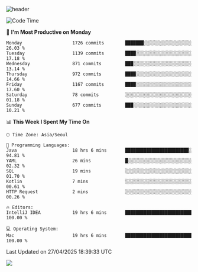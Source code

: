 ![header](https://capsule-render.vercel.app/api?type=Egg&color=timeAuto&height=300&section=header&text=PoPo&fontSize=90&animation=fadeIn)

  <!--START_SECTION:waka-->
![Code Time](http://img.shields.io/badge/Code%20Time-2%2C661%20hrs%2044%20mins-blue)

📅 **I'm Most Productive on Monday** 

```text
Monday                   1726 commits        ███████░░░░░░░░░░░░░░░░░░   26.03 % 
Tuesday                  1139 commits        ████░░░░░░░░░░░░░░░░░░░░░   17.18 % 
Wednesday                871 commits         ███░░░░░░░░░░░░░░░░░░░░░░   13.14 % 
Thursday                 972 commits         ████░░░░░░░░░░░░░░░░░░░░░   14.66 % 
Friday                   1167 commits        ████░░░░░░░░░░░░░░░░░░░░░   17.60 % 
Saturday                 78 commits          ░░░░░░░░░░░░░░░░░░░░░░░░░   01.18 % 
Sunday                   677 commits         ███░░░░░░░░░░░░░░░░░░░░░░   10.21 % 
```


📊 **This Week I Spent My Time On** 

```text
🕑︎ Time Zone: Asia/Seoul

💬 Programming Languages: 
Java                     18 hrs 6 mins       ████████████████████████░   94.81 % 
YAML                     26 mins             █░░░░░░░░░░░░░░░░░░░░░░░░   02.32 % 
SQL                      19 mins             ░░░░░░░░░░░░░░░░░░░░░░░░░   01.70 % 
Kotlin                   7 mins              ░░░░░░░░░░░░░░░░░░░░░░░░░   00.61 % 
HTTP Request             2 mins              ░░░░░░░░░░░░░░░░░░░░░░░░░   00.26 % 

🔥 Editors: 
IntelliJ IDEA            19 hrs 6 mins       █████████████████████████   100.00 % 

💻 Operating System: 
Mac                      19 hrs 6 mins       █████████████████████████   100.00 % 
```


 Last Updated on 27/04/2025 18:39:33 UTC
<!--END_SECTION:waka-->



<img src="https://capsule-render.vercel.app/api?type=Egg&color=timeAuto&height=300&section=footer&text=PoPo&fontSize=90&animation=fadeIn&reversal=true" />
